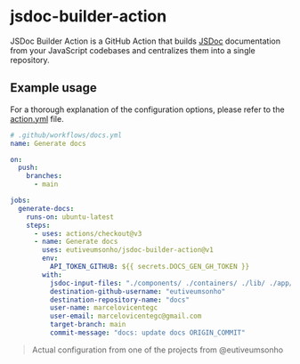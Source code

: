 # jsdoc-builder-action

JSDoc Builder Action is a GitHub Action that builds [JSDoc](https://jsdoc.app/) documentation from your JavaScript codebases and centralizes them into a single repository.

## Example usage

For a thorough explanation of the configuration options, please refer to the [action.yml](./action.yml) file.

```yaml
# .github/workflows/docs.yml
name: Generate docs

on:
  push:
    branches:
      - main

jobs:
  generate-docs:
    runs-on: ubuntu-latest
    steps:
      - uses: actions/checkout@v3
      - name: Generate docs
        uses: eutiveumsonho/jsdoc-builder-action@v1
        env:
          API_TOKEN_GITHUB: ${{ secrets.DOCS_GEN_GH_TOKEN }}
        with:
          jsdoc-input-files: "./components/ ./containers/ ./lib/ ./app/ ./package.json"
          destination-github-username: "eutiveumsonho"
          destination-repository-name: "docs"
          user-name: marcelovicentegc
          user-email: marcelovicentegc@gmail.com
          target-branch: main
          commit-message: "docs: update docs ORIGIN_COMMIT"
```

> Actual configuration from one of the projects from @eutiveumsonho